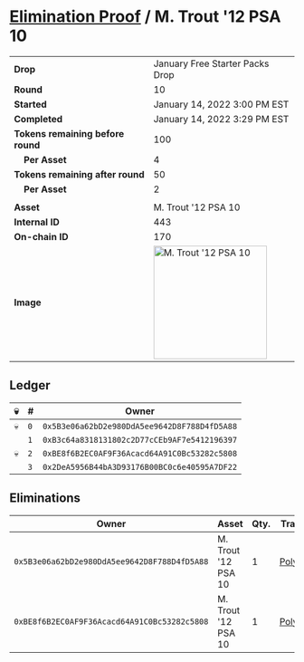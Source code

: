 # [Elimination Proof](./readme.md) / M. Trout &#039;12 PSA 10

|||
|---|---|
| **Drop** | January Free Starter Packs Drop |
| **Round** | 10 |
| **Started** | January 14, 2022 3:00 PM EST |
| **Completed** | January 14, 2022 3:29 PM EST |
| **Tokens remaining before round** | 100 |
| **&nbsp;&nbsp;&nbsp;&nbsp;Per Asset** | 4 |
| **Tokens remaining after round** | 50 |
| **&nbsp;&nbsp;&nbsp;&nbsp;Per Asset** | 2 |
| | |
| **Asset** | M. Trout &#039;12 PSA 10 |
| **Internal ID** | 443 |
| **On-chain ID** | 170 |
| **Image** | <img src="https://tcdn.blokpax.com/954504e8-1ae2-4115-96de-b1f29461b164/47c9c1b1aa81cbf99cee8fc64e6710826b74f8886722eeafa617475d28766992.png" height="200" alt="M. Trout &#039;12 PSA 10" /> |

## Ledger

| 💀 | # | Owner |
| --- | --- | --- |
| 💀 | `0` | `0x5B3e06a62bD2e980DdA5ee9642D8F788D4fD5A88` |
|  | `1` | `0xB3c64a8318131802c2D77cCEb9AF7e5412196397` |
| 💀 | `2` | `0xBE8f6B2EC0AF9F36Acacd64A91C0Bc53282c5808` |
|  | `3` | `0x2DeA5956B44bA3D93176B00BC0c6e40595A7DF22` |


## Eliminations

| Owner | Asset | Qty. | Transaction |
| --- | --- | --- | --- |
| `0x5B3e06a62bD2e980DdA5ee9642D8F788D4fD5A88` | M. Trout '12 PSA 10 | 1 | [Polygonscan](https://polygonscan.com/tx/0x442e000aa6f9ae4ea065081d519e71c895545f246851dde5260b04fc19372ca4) |
| `0xBE8f6B2EC0AF9F36Acacd64A91C0Bc53282c5808` | M. Trout '12 PSA 10 | 1 | [Polygonscan](https://polygonscan.com/tx/0xf8d00391807c021399fde1796773737b388d2fd2473ddd37165b0b336caf5a70) |
